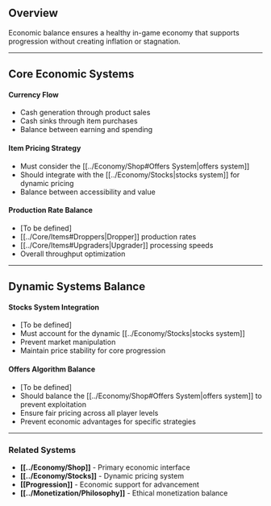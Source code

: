 ## Overview

Economic balance ensures a healthy in-game economy that supports progression without creating inflation or stagnation.

---
## Core Economic Systems

#### Currency Flow
- Cash generation through product sales
- Cash sinks through item purchases
- Balance between earning and spending

#### Item Pricing Strategy
- Must consider the [[../Economy/Shop#Offers System|offers system]]
- Should integrate with the [[../Economy/Stocks|stocks system]] for dynamic pricing
- Balance between accessibility and value

#### Production Rate Balance
- [To be defined]
- [[../Core/Items#Droppers|Dropper]] production rates
- [[../Core/Items#Upgraders|Upgrader]] processing speeds
- Overall throughput optimization

---
## Dynamic Systems Balance

#### Stocks System Integration
- [To be defined]
- Must account for the dynamic [[../Economy/Stocks|stocks system]]
- Prevent market manipulation
- Maintain price stability for core progression

#### Offers Algorithm Balance
- [To be defined]
- Should balance the [[../Economy/Shop#Offers System|offers system]] to prevent exploitation
- Ensure fair pricing across all player levels
- Prevent economic advantages for specific strategies

---
### Related Systems

- **[[../Economy/Shop]]** - Primary economic interface
- **[[../Economy/Stocks]]** - Dynamic pricing system
- **[[Progression]]** - Economic support for advancement
- **[[../Monetization/Philosophy]]** - Ethical monetization balance